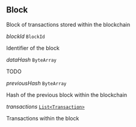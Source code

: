 

## Block  


Block of transactions stored within the blockchain

  
<article>

*blockId* `BlockId` 

Identifier of the block

</article>
<article>

*dataHash* `ByteArray` 

TODO

</article>
<article>

*previousHash* `ByteArray` 

Hash of the previous block within the blockchain

</article>
<article>

*transactions* [`List<Transaction>`](#ssm-chaincode-blockchain-content) 

Transactions within the block

</article>

